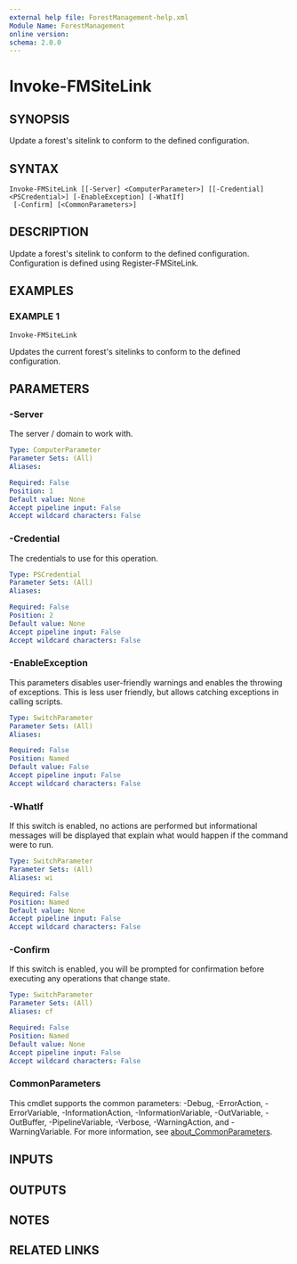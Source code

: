 ```yaml
---
external help file: ForestManagement-help.xml
Module Name: ForestManagement
online version:
schema: 2.0.0
---
```


# Invoke-FMSiteLink

## SYNOPSIS
Update a forest's sitelink to conform to the defined configuration.

## SYNTAX

```
Invoke-FMSiteLink [[-Server] <ComputerParameter>] [[-Credential] <PSCredential>] [-EnableException] [-WhatIf]
 [-Confirm] [<CommonParameters>]
```

## DESCRIPTION
Update a forest's sitelink to conform to the defined configuration.
Configuration is defined using Register-FMSiteLink.

## EXAMPLES

### EXAMPLE 1
```
Invoke-FMSiteLink
```

Updates the current forest's sitelinks to conform to the defined configuration.

## PARAMETERS

### -Server
The server / domain to work with.

```yaml
Type: ComputerParameter
Parameter Sets: (All)
Aliases:

Required: False
Position: 1
Default value: None
Accept pipeline input: False
Accept wildcard characters: False
```

### -Credential
The credentials to use for this operation.

```yaml
Type: PSCredential
Parameter Sets: (All)
Aliases:

Required: False
Position: 2
Default value: None
Accept pipeline input: False
Accept wildcard characters: False
```

### -EnableException
This parameters disables user-friendly warnings and enables the throwing of exceptions.
This is less user friendly, but allows catching exceptions in calling scripts.

```yaml
Type: SwitchParameter
Parameter Sets: (All)
Aliases:

Required: False
Position: Named
Default value: False
Accept pipeline input: False
Accept wildcard characters: False
```

### -WhatIf
If this switch is enabled, no actions are performed but informational messages will be displayed that explain what would happen if the command were to run.

```yaml
Type: SwitchParameter
Parameter Sets: (All)
Aliases: wi

Required: False
Position: Named
Default value: None
Accept pipeline input: False
Accept wildcard characters: False
```

### -Confirm
If this switch is enabled, you will be prompted for confirmation before executing any operations that change state.

```yaml
Type: SwitchParameter
Parameter Sets: (All)
Aliases: cf

Required: False
Position: Named
Default value: None
Accept pipeline input: False
Accept wildcard characters: False
```

### CommonParameters
This cmdlet supports the common parameters: -Debug, -ErrorAction, -ErrorVariable, -InformationAction, -InformationVariable, -OutVariable, -OutBuffer, -PipelineVariable, -Verbose, -WarningAction, and -WarningVariable. For more information, see [about_CommonParameters](http://go.microsoft.com/fwlink/?LinkID=113216).

## INPUTS

## OUTPUTS

## NOTES

## RELATED LINKS

